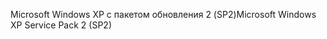 <span data-ttu-id="1fbd5-101">Microsoft Windows XP с пакетом обновления 2 (SP2)</span><span class="sxs-lookup"><span data-stu-id="1fbd5-101">Microsoft Windows XP Service Pack 2 (SP2)</span></span>